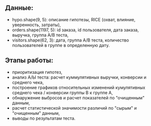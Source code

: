## Данные: 
- hypo.shape(9, 5): описание гипотезы, RICE (охват, влияние, уверенность, затраты),  
- orders.shape(1197, 5): id заказа, id пользователя, дата заказа, выручка, группа А/В теста,   
- visitors.shape(62, 3): дата, группа А/В теста, количество пользователей в группе в определенную дату.


## Этапы работы:
- приоритизация гипотез,  
- анализ А/Ы теста: расчет куммулятивных выручки, конверсии и среднего чека,  
- построение графиков относительных изменений кумулятивных среднего чека / конверсии
группы В к группе А,  
- обнаружение выбросов и расчет показателей по "очищенным" данным,  
- расчет статистической значимости различий по "сырым" и "очищенным" данным,  
- выводы по результатам теста.
